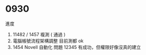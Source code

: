 # 0930

進度

1. 11482 / 1457 複測 ( 通過 )
2. 電腦帳號流程架構調整 目前測都 ok
3. 1454 Novell 自動化
   問題 12345 有成功，但權限好像沒真的建立
